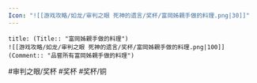 ```yaml
---
Icon: "![[游戏攻略/如龙/审判之眼 死神的遗言/奖杯/富岡姊親手做的料理.png|30]]"
---
```

```ad-common-bronze-trophy
title: (Title:: "富岡姊親手做的料理")
![[游戏攻略/如龙/审判之眼 死神的遗言/奖杯/富岡姊親手做的料理.png|100]]
(Comment:: "品嘗所有富岡姊親手做的料理")
```

#审判之眼/奖杯 #奖杯 #奖杯/铜
